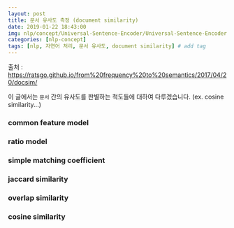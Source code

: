 ```yaml
---
layout: post
title: 문서 유사도 측정 (document similarity)
date: 2019-01-22 18:43:00
img: nlp/concept/Universal-Sentence-Encoder/Universal-Sentence-Encoder.png
categories: [nlp-concept] 
tags: [nlp, 자연어 처리, 문서 유사도, document similarity] # add tag
---
```


출처 : https://ratsgo.github.io/from%20frequency%20to%20semantics/2017/04/20/docsim/

이 글에서는 `문서` 간의 유사도를 판별하는 척도들에 대하여 다루겠습니다. (ex. cosine similarity...)

### common feature model

### ratio model

### simple matching coefficient

### jaccard similarity

### overlap similarity

### cosine similarity


